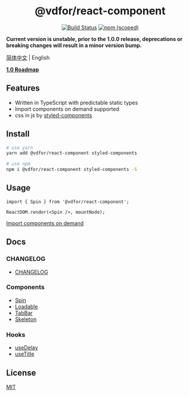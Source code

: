 <h1 align='center'>@vdfor/react-component</h1>

<div align='center'>

[![Build Status](https://travis-ci.org/vdfor/react-component.svg?branch=master)](https://travis-ci.org/vdfor/react-component)
[![npm (scoped)](https://img.shields.io/npm/v/@vdfor/react-component.svg)](https://www.npmjs.com/package/@vdfor/react-component)

</div>

**Current version is unstable, prior to the 1.0.0 release, deprecations or breaking changes will result in a minor version bump.**

[简体中文](./README.md) | English

**[1.0 Roadmap](https://github.com/vdfor/react-component/issues/1)**

## Features

+ Written in TypeScript with predictable static types
+ Import components on demand supported
+ css in js by [styled-components](https://github.com/styled-components/styled-components)

## Install

```bash
# use yarn
yarn add @vdfor/react-component styled-components

# use npm
npm i @vdfor/react-component styled-components -S
```

## Usage

```tsx
import { Spin } from '@vdfor/react-component';

ReactDOM.render(<Spin />, mountNode);
```

[Import components on demand](./docs/use-babel-plugin-import.md)

## Docs

### CHANGELOG

+ [CHANGELOG](./CHANGELOG.md)

### Components

+ [Spin](./src/Spin)
+ [Loadable](./src/Loadable)
+ [TabBar](./src/TabBar)
+ [Skeleton](./src/Skeleton)

### Hooks

+ [useDelay](./src/useDelay)
+ [useTitle](./src/useTitle)

## License

[MIT](./License)